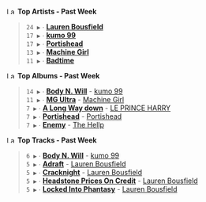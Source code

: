 <!--START_LASTFM_ARTISTS:{"period": "7day", "rows": 5}-->
<a href="https://last.fm" target="_blank"><img src="https://user-images.githubusercontent.com/17434202/215290617-e793598d-d7c9-428f-9975-156db1ba89cc.svg" alt="Last.fm Logo" width="18" height="13"/></a> **Top Artists - Past Week**

> `24 ▶️` ∙ **[Lauren Bousfield](https://www.last.fm/music/Lauren+Bousfield)**<br/>
> `17 ▶️` ∙ **[kumo 99](https://www.last.fm/music/kumo+99)**<br/>
> `17 ▶️` ∙ **[Portishead](https://www.last.fm/music/Portishead)**<br/>
> `13 ▶️` ∙ **[Machine Girl](https://www.last.fm/music/Machine+Girl)**<br/>
> `11 ▶️` ∙ **[Badtime](https://www.last.fm/music/Badtime)**<br/>
<!--END_LASTFM_ARTISTS-->

<!--START_LASTFM_ALBUMS:{"period": "7day", "rows": 5}-->
<a href="https://last.fm" target="_blank"><img src="https://user-images.githubusercontent.com/17434202/215290617-e793598d-d7c9-428f-9975-156db1ba89cc.svg" alt="Last.fm Logo" width="18" height="13"/></a> **Top Albums - Past Week**

> `14 ▶️` ∙ **[Body N. Will](https://www.last.fm/music/kumo+99/Body+N.+Will)** - [kumo 99](https://www.last.fm/music/kumo+99)<br/>
> `11 ▶️` ∙ **[MG Ultra](https://www.last.fm/music/Machine+Girl/MG+Ultra)** - [Machine Girl](https://www.last.fm/music/Machine+Girl)<br/>
> `7 ▶️` ∙ **[A Long Way down](https://www.last.fm/music/LE+PRINCE+HARRY/A+Long+Way+down)** - [LE PRINCE HARRY](https://www.last.fm/music/LE+PRINCE+HARRY)<br/>
> `7 ▶️` ∙ **[Portishead](https://www.last.fm/music/Portishead/Portishead)** - [Portishead](https://www.last.fm/music/Portishead)<br/>
> `7 ▶️` ∙ **[Enemy](https://www.last.fm/music/The+Hellp/Enemy)** - [The Hellp](https://www.last.fm/music/The+Hellp)<br/>
<!--END_LASTFM_ALBUMS-->

<!--START_LASTFM_TRACKS:{"period": "7day", "rows": 5}-->
<a href="https://last.fm" target="_blank"><img src="https://user-images.githubusercontent.com/17434202/215290617-e793598d-d7c9-428f-9975-156db1ba89cc.svg" alt="Last.fm Logo" width="18" height="13"/></a> **Top Tracks - Past Week**

> `6 ▶️` ∙ **[Body N. Will](https://www.last.fm/music/kumo+99/_/Body+N.+Will)** - [kumo 99](https://www.last.fm/music/kumo+99)<br/>
> `5 ▶️` ∙ **[Adraft](https://www.last.fm/music/Lauren+Bousfield/_/Adraft)** - [Lauren Bousfield](https://www.last.fm/music/Lauren+Bousfield)<br/>
> `5 ▶️` ∙ **[Cracknight](https://www.last.fm/music/Lauren+Bousfield/_/Cracknight)** - [Lauren Bousfield](https://www.last.fm/music/Lauren+Bousfield)<br/>
> `5 ▶️` ∙ **[Headstone Prices On Credit](https://www.last.fm/music/Lauren+Bousfield/_/Headstone+Prices+On+Credit)** - [Lauren Bousfield](https://www.last.fm/music/Lauren+Bousfield)<br/>
> `5 ▶️` ∙ **[Locked Into Phantasy](https://www.last.fm/music/Lauren+Bousfield/_/Locked+Into+Phantasy)** - [Lauren Bousfield](https://www.last.fm/music/Lauren+Bousfield)<br/>
<!--END_LASTFM_TRACKS-->